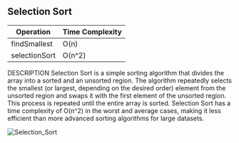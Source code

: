 ## Selection Sort

| Operation      | Time Complexity |
|-----------------|-----------------|
| findSmallest    | O(n)            |
| selectionSort   | O(n^2)           |

DESCRIPTION 
Selection Sort is a simple sorting algorithm that divides the array into a sorted and an unsorted region. 
The algorithm repeatedly selects the smallest (or largest, depending on the desired order) element from the unsorted region and swaps it with the first element of the unsorted region. 
This process is repeated until the entire array is sorted. 
Selection Sort has a time complexity of O(n^2) in the worst and average cases, making it less efficient than more advanced sorting algorithms for large datasets.

![Selection_Sort](https://github.com/neskor-b/Algoritms-and-data-structure/assets/89013557/bcb418fb-6d95-4654-927a-013cf32f63fd)
